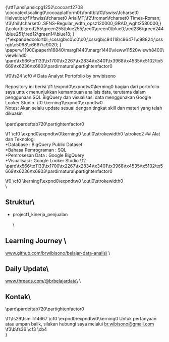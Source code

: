 {\rtf1\ansi\ansicpg1252\cocoartf2708
\cocoatextscaling0\cocoaplatform0{\fonttbl\f0\fswiss\fcharset0 Helvetica;\f1\fswiss\fcharset0 ArialMT;\f2\froman\fcharset0 Times-Roman;
\f3\fnil\fcharset0 .SFNS-Regular_wdth_opsz120000_GRAD_wght2580000;}
{\colortbl;\red255\green255\blue255;\red0\green0\blue0;\red236\green244\blue251;\red12\green14\blue18;
}
{\*\expandedcolortbl;;\cssrgb\c0\c0\c0;\cssrgb\c94118\c96471\c98824;\cssrgb\c5098\c6667\c9020;
}
\paperw11900\paperh16840\margl1440\margr1440\vieww11520\viewh8400\viewkind0
\pard\tx566\tx1133\tx1700\tx2267\tx2834\tx3401\tx3968\tx4535\tx5102\tx5669\tx6236\tx6803\pardirnatural\partightenfactor0

\f0\fs24 \cf0 # Data Analyst Portofolio by brwibisono\
\
Repository ini berisi 
\f1 \expnd0\expndtw0\kerning0
bagian dari portofolio saya untuk menunjukkan kemampuan analisis data, terutama dalam penggunaan SQL BigQuery dan visualisasi data menggunakan Google Looker Studio.
\f0 \kerning1\expnd0\expndtw0 \
Notes: Akan selalu update sesuai dengan tingkat skill dan materi yang telah dikuasin\
\
\pard\pardeftab720\partightenfactor0

\f1 \cf0 \expnd0\expndtw0\kerning0
\outl0\strokewidth0 \strokec2 ## Alat dan Teknologi\
*Database			: BigQuery Public Dataset\
*Bahasa Pemrograman	: SQL\
*Pemrosesan Data		: Google BigQuery\
*Visualisasi			: Google Looker Studio
\f2 \
\pard\tx566\tx1133\tx1700\tx2267\tx2834\tx3401\tx3968\tx4535\tx5102\tx5669\tx6236\tx6803\pardirnatural\partightenfactor0

\f0 \cf0 \kerning1\expnd0\expndtw0 \outl0\strokewidth0 \
\
## Struktur\
- project1_kinerja_penjualan\
\
\
## Learning Journey	\
www.github.com/brwibisono/belajar-data-analis\
\
## Daily Update\
www.threads.com/@brbelajardata\
\
## Kontak\
\pard\pardeftab720\partightenfactor0

\f1\fs29\fsmilli14667 \cf0 \expnd0\expndtw0\kerning0
Untuk pertanyaan atau umpan balik, silakan hubungi saya melalui br.wibisono@gmail.com
\f3\b\fs36 \cf3 \cb4 \
}